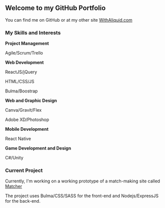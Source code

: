 ## Welcome to my GitHub Portfolio

You can find me on GitHub or at my other site [WithAliquid.com](http://withaliquid.com/)

### My Skills and Interests

**Project Management**

Agile/Scrum/Trello

**Web Development**

ReactJS/jQuery

HTML/CSS/JS

Bulma/Boostrap

**Web and Graphic Design**

Canva/Gravit/Flex

Adobe XD/Photoshop

**Mobile Development**

React Native

**Game Development and Design**

C#/Unity


### Current Project

Currently, I'm working on a working prototype of a match-making site called [Matcher](matcher.withaliquid.com)

The project uses Bulma/CSS/SASS for the front-end and Nodejs/ExpressJS for the back-end. 
